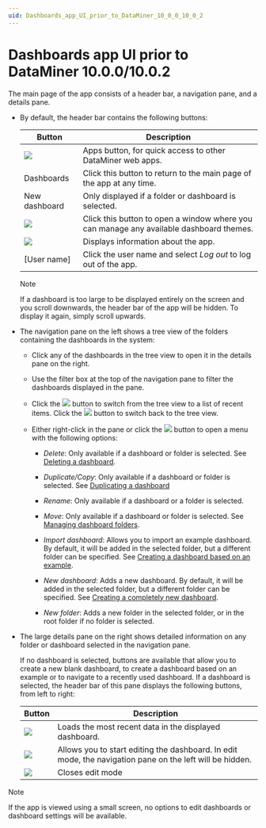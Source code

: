 ```yaml
---
uid: Dashboards_app_UI_prior_to_DataMiner_10_0_0_10_0_2
---
```


# Dashboards app UI prior to DataMiner 10.0.0/10.0.2

The main page of the app consists of a header bar, a navigation pane, and a details pane.

- By default, the header bar contains the following buttons:

    | Button                                                                              | Description                                                                                    |
    |---------------------------------------------------------------------------------------|------------------------------------------------------------------------------------------------|
    | ![](~/user-guide/images/NewRD_apps.png)         | Apps button, for quick access to other DataMiner web apps.                                     |
    | Dashboards                                                                            | Click this button to return to the main page of the app at any time.                           |
    | New dashboard                                                                         | Only displayed if a folder or dashboard is selected.                                           |
    | ![](~/user-guide/images/NewRD_Settings.png) | Click this button to open a window where you can manage any available dashboard themes.        |
    | ![](~/user-guide/images/NewRD_About.png)       | Displays information about the app.                                                            |
    | \[User name\]                                                                         | Click the user name and select *Log out* to log out of the app. |

    > [!NOTE]
    > If a dashboard is too large to be displayed entirely on the screen and you scroll downwards, the header bar of the app will be hidden. To display it again, simply scroll upwards.

- The navigation pane on the left shows a tree view of the folders containing the dashboards in the system:

    - Click any of the dashboards in the tree view to open it in the details pane on the right.

    - Use the filter box at the top of the navigation pane to filter the dashboards displayed in the pane.

    - Click the ![](~/user-guide/images/recent_dashboards.png) button to switch from the tree view to a list of recent items. Click the ![](~/user-guide/images/treeview_dashboards.png) button to switch back to the tree view.

    - Either right-click in the pane or click the ![](~/user-guide/images/more_dashboards.png) button to open a menu with the following options:

        - *Delete*: Only available if a dashboard or folder is selected. See [Deleting a dashboard](xref:Deleting_a_dashboard).

        - *Duplicate/Copy*: Only available if a dashboard or folder is selected. See [Duplicating a dashboard](xref:Duplicating_a_dashboard)

        - *Rename*: Only available if a dashboard or a folder is selected.

        - *Move*: Only available if a dashboard or folder is selected. See [Managing dashboard folders](xref:Managing_dashboard_folders).

        - *Import dashboard*: Allows you to import an example dashboard. By default, it will be added in the selected folder, but a different folder can be specified. See [Creating a dashboard based on an example](xref:Creating_a_dashboard_based_on_an_example).

        - *New dashboard*: Adds a new dashboard. By default, it will be added in the selected folder, but a different folder can be specified. See [Creating a completely new dashboard](xref:Creating_a_completely_new_dashboard).

        - *New folder*: Adds a new folder in the selected folder, or in the root folder if no folder is selected.

- The large details pane on the right shows detailed information on any folder or dashboard selected in the navigation pane.

    If no dashboard is selected, buttons are available that allow you to create a new blank dashboard, to create a dashboard based on an example or to navigate to a recently used dashboard.     If a dashboard is selected, the header bar of this pane displays the following buttons, from left to right:

    | Button                                                                            | Description                                                                                              |
    |-------------------------------------------------------------------------------------|----------------------------------------------------------------------------------------------------------|
    | ![](~/user-guide/images/NewRD_Refresh.png) | Loads the most recent data in the displayed dashboard.                                                   |
    | ![](~/user-guide/images/NewRD_Edit.png)       | Allows you to start editing the dashboard. In edit mode, the navigation pane on the left will be hidden. |
    | ![](~/user-guide/images/NewRD_NoEdit.png)   | Closes edit mode                                                                                         |

> [!NOTE]
> If the app is viewed using a small screen, no options to edit dashboards or dashboard settings will be available.
>
